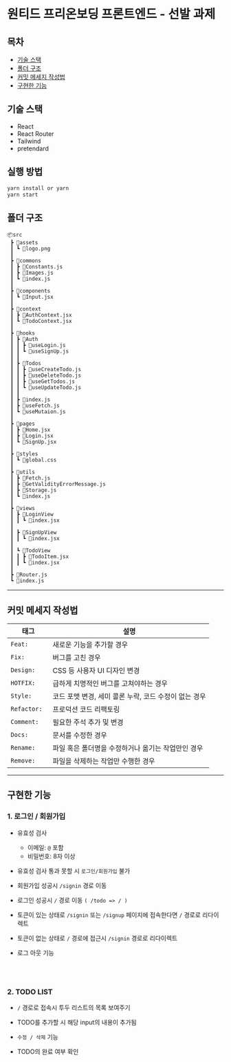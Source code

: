# 원티드 프리온보딩 프론트엔드 - 선발 과제

## 목차

- [기술 스택](#기술-스택)
- [폴더 구조](#폴더-구조)
- [커밋 메세지 작성법](#커밋-메세지-작성법)
- [구현한 기능](#구현한-기능)

## 기술 스택

- React
- React Router
- Tailwind
- pretendard

## 실행 방법

```bash
yarn install or yarn
yarn start
```

## 폴더 구조

```
📦src
 ┣ 📂assets
 ┃ ┗ 📜logo.png
 ┃
 ┣ 📂commons
 ┃ ┣ 📜Constants.js
 ┃ ┣ 📜Images.js
 ┃ ┗ 📜index.js
 ┃
 ┣ 📂components
 ┃ ┗ 📜Input.jsx
 ┃
 ┣ 📂context
 ┃ ┣ 📜AuthContext.jsx
 ┃ ┗ 📜TodoContext.jsx
 ┃
 ┣ 📂hooks
 ┃ ┣ 📂Auth
 ┃ ┃ ┣ 📜useLogin.js
 ┃ ┃ ┗ 📜useSignUp.js
 ┃ ┃
 ┃ ┣ 📂Todos
 ┃ ┃ ┣ 📜useCreateTodo.js
 ┃ ┃ ┣ 📜useDeleteTodo.js
 ┃ ┃ ┣ 📜useGetTodos.js
 ┃ ┃ ┗ 📜useUpdateTodo.js
 ┃ ┃
 ┃ ┣ 📜index.js
 ┃ ┣ 📜useFetch.js
 ┃ ┗ 📜useMutaion.js
 ┃
 ┣ 📂pages
 ┃ ┣ 📜Home.jsx
 ┃ ┣ 📜Login.jsx
 ┃ ┗ 📜SignUp.jsx
 ┃
 ┣ 📂styles
 ┃ ┗ 📜global.css
 ┃
 ┣ 📂utils
 ┃ ┣ 📜Fetch.js
 ┃ ┣ 📜GetValidityErrorMessage.js
 ┃ ┣ 📜Storage.js
 ┃ ┗ 📜index.js
 ┃
 ┣ 📂views
 ┃ ┣ 📂LoginView
 ┃ ┃ ┗ 📜index.jsx
 ┃
 ┃ ┣ 📂SignUpView
 ┃ ┃ ┗ 📜index.jsx
 ┃
 ┃ ┗ 📂TodoView
 ┃ ┃ ┣ 📜TodoItem.jsx
 ┃ ┃ ┗ 📜index.jsx
 ┃
 ┣ 📜Router.js
 ┗ 📜index.js
```

---

## 커밋 메세지 작성법

| 태그         | 설명                                                  |
| ------------ | ----------------------------------------------------- |
| `Feat: `     | 새로운 기능을 추가할 경우                             |
| `Fix: `      | 버그를 고친 경우                                      |
| `Design: `   | CSS 등 사용자 UI 디자인 변경                          |
| `HOTFIX: `   | 급하게 치명적인 버그를 고쳐야하는 경우                |
| `Style: `    | 코드 포맷 변경, 세미 콜론 누락, 코드 수정이 없는 경우 |
| `Refactor: ` | 프로덕션 코드 리팩토링                                |
| `Comment: `  | 필요한 주석 추가 및 변경                              |
| `Docs: `     | 문서를 수정한 경우                                    |
| `Rename: `   | 파일 혹은 폴더명을 수정하거나 옮기는 작업만인 경우    |
| `Remove: `   | 파일을 삭제하는 작업만 수행한 경우                    |

---

## 구현한 기능

### 1. 로그인 / 회원가입

- 유효성 검사

  - 이메일: `@` 포함
  - 비밀번호: 8자 이상

- 유효성 검사 통과 못할 시 `로그인/회원가입` 불가

- 회원가입 성공시 `/signin` 경로 이동

- 로그인 성공시 `/` 경로 이동 `( /todo => / )`

- 토큰이 있는 상태로 `/signin` 또는 `/signup` 페이지에 접속한다면 `/` 경로로 리다이렉트
- 토큰이 없는 상태로 `/` 경로에 접근시 `/signin` 경로로 리다이렉트

- 로그 아웃 기능

<br />
<br />

### 2. TODO LIST

- `/` 경로로 접속시 투두 리스트의 목록 보여주기

- TODO를 추가할 시 해당 input의 내용이 추가됨

- `수정 / 삭제` 기능

- TODO의 완료 여부 확인
